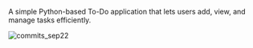 A simple Python-based To-Do application that lets users add, view, and manage tasks efficiently.

![commits_sep22](https://github.com/user-attachments/assets/375b44e2-9242-4965-9a91-75a755425066)
